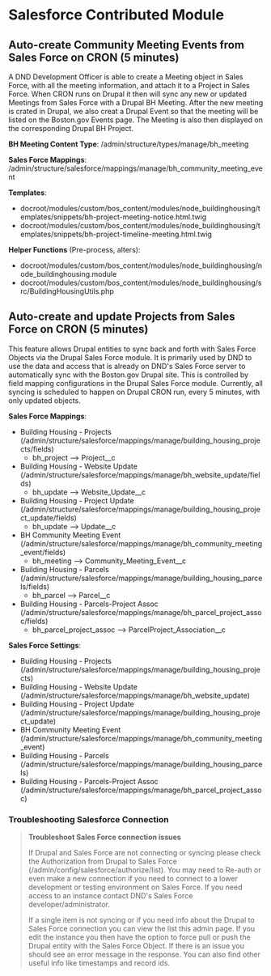 # Salesforce Contributed Module

## Auto-create Community Meeting Events from Sales Force on CRON (5 minutes)

A DND Development Officer is able to create a Meeting object in Sales Force, with all the meeting information, and attach it to a Project in Sales Force. When CRON runs on Drupal it then will sync any new or updated Meetings from Sales Force with a Drupal BH Meeting. After the new meeting is crated in Drupal, we also creat a Drupal Event so that the meeting will be listed on the Boston.gov Events page. The Meeting is also then displayed on the corresponding Drupal BH Project.

**BH Meeting Content Type**: /admin/structure/types/manage/bh\_meeting

**Sales Force Mappings**: /admin/structure/salesforce/mappings/manage/bh\_community\_meeting\_event

**Templates**:

* docroot/modules/custom/bos\_content/modules/node\_buildinghousing/templates/snippets/bh-project-meeting-notice.html.twig
* docroot/modules/custom/bos\_content/modules/node\_buildinghousing/templates/snippets/bh-project-timeline-meeting.html.twig

**Helper Functions** (Pre-process, alters):

* docroot/modules/custom/bos\_content/modules/node\_buildinghousing/node\_buildinghousing.module
* docroot/modules/custom/bos\_content/modules/node\_buildinghousing/src/BuildingHousingUtils.php



## Auto-create and update Projects from Sales Force on CRON (5 minutes)

This feature allows Drupal entities to sync back and forth with Sales Force Objects via the Drupal Sales Force module. It is primarily used by DND to use the data and access that is already on DND's Sales Force server to automatically sync with the Boston.gov Drupal site. This is controlled by field mapping configurations in the Drupal Sales Force module. Currently, all syncing is scheduled to happen on Drupal CRON run, every 5 minutes, with only updated objects.

**Sales Force Mappings**:

* Building Housing - Projects (/admin/structure/salesforce/mappings/manage/building\_housing\_projects/fields)
  * bh\_project --> Project\_\_c
* Building Housing - Website Update (/admin/structure/salesforce/mappings/manage/bh\_website\_update/fields)
  * bh\_update --> Website\_Update\_\_c
* Building Housing - Project Update (/admin/structure/salesforce/mappings/manage/building\_housing\_project\_update/fields)
  * bh\_update --> Update\_\_c
* BH Community Meeting Event (/admin/structure/salesforce/mappings/manage/bh\_community\_meeting\_event/fields)
  * bh\_meeting --> Community\_Meeting\_Event\_\_c
* Building Housing - Parcels (/admin/structure/salesforce/mappings/manage/building\_housing\_parcels/fields)
  * bh\_parcel --> Parcel\_\_c
* Building Housing - Parcels-Project Assoc (/admin/structure/salesforce/mappings/manage/bh\_parcel\_project\_assoc/fields)
  * bh\_parcel\_project\_assoc --> ParcelProject\_Association\_\_c

**Sales Force Settings**:

* Building Housing - Projects (/admin/structure/salesforce/mappings/manage/building\_housing\_projects)
* Building Housing - Website Update (/admin/structure/salesforce/mappings/manage/bh\_website\_update)
* Building Housing - Project Update (/admin/structure/salesforce/mappings/manage/building\_housing\_project\_update)
* BH Community Meeting Event (/admin/structure/salesforce/mappings/manage/bh\_community\_meeting\_event)
* Building Housing - Parcels (/admin/structure/salesforce/mappings/manage/building\_housing\_parcels)
* Building Housing - Parcels-Project Assoc (/admin/structure/salesforce/mappings/manage/bh\_parcel\_project\_assoc)

### Troubleshooting Salesforce Connection

> **Troubleshoot Sales Force connection issues**
>
> If Drupal and Sales Force are not connecting or syncing please check the Authorization from Drupal to Sales Force (/admin/config/salesforce/authorize/list). You may need to Re-auth or even make a new connection if you need to connect to a lower development or testing environment on Sales Force. If you need access to an instance contact DND's Sales Force developer/administrator.
>
> If a single item is not syncing or if you need info about the Drupal to Sales Force connection you can view the list this admin page. If you edit the instance you then have the option to force pull or push the Drupal entity with the Sales Force Object. If there is an issue you should see an error message in the response. You can also find other useful info like timestamps and record ids.
